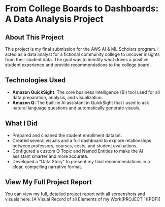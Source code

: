 # From College Boards to Dashboards: A Data Analysis Project

## About This Project

This project is my final submission for the AWS AI & ML Scholars program. I acted as a data analyst for a fictional community college to uncover insights from their student data. The goal was to identify what drives a positive student experience and provide recommendations to the college board.

## Technologies Used

* **Amazon QuickSight:** The core business intelligence (BI) tool used for all data preparation, analysis, and visualization.
* **Amazon Q:** The built-in AI assistant in QuickSight that I used to ask natural language questions and automatically generate visuals.

## What I Did

* Prepared and cleaned the student enrollment dataset.
* Created several visuals and a full dashboard to explore relationships between professors, courses, costs, and student evaluations.
* Configured a custom Q Topic and Named Entities to make the AI assistant smarter and more accurate.
* Developed a "Data Story" to present my final recommendations in a clear, compelling narrative format.

## View My Full Project Report

You can view my full, detailed project report with all screenshots and visuals here: [A Visual Record of all Elements of my Work(PROJECT 1)[PDF]]
